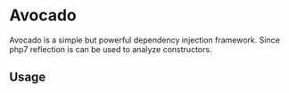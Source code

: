 # Avocado

Avocado is a simple but powerful dependency injection framework. 
Since php7 reflection is can be used to analyze constructors.

## Usage
